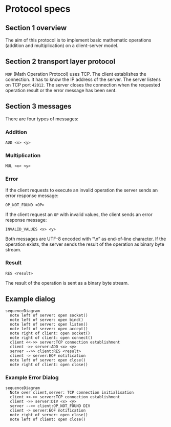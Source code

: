 # Protocol specs
## Section 1 overview
The aim of this protocol is to implement basic mathematic operations (addition and multiplication) on a client-server model.

## Section 2 transport layer protocol
`MOP` (Math Operation Protocol) uses TCP. The client establishes the connection. It has to know the IP address
of the server. The server listens on TCP port `42012`.
The server closes the connection when the requested operation result or the error message has
been sent.

## Section 3 messages
There are four types of messages:

### Addition
```
ADD <x> <y>
```
### Multiplication
```
MUL <x> <y>
```

### Error
If the client requests to execute an invalid operation the server sends an error response message:
```
OP_NOT_FOUND <OP>
```

If the client request an `OP` with invalid values, the client sends an error response message:
```
INVALID_VALUES <x> <y>
```
Both messages are UTF-8 encoded with “\n” as end-of-line character.
If the operation exists, the server sends the result of the operation as binary byte stream.

### Result
```
RES <result>
```
The result of the operation is sent as a binary byte stream.

## Example dialog
```mermaid
sequenceDiagram
  note left of server: open socket()
  note left of server: open bind()
  note left of server: open listen()
  note left of server: open accept()
  note right of client: open socket()
  note right of client: open connect()
  client <<->> server:TCP connection establishment
  client ->> server:ADD <x> <y>
  server -->> client:RES <result>
  client -> server:EOF notification
  note left of server: open close()
  note right of client: open close()
```

### Example Error Dialog
```mermaid
sequenceDiagram
  Note over client,server: TCP connection initialisation
  client <<->> server:TCP connection establishment
  client ->> server:DIV <x> <y>
  server -->> client:OP_NOT_FOUND DIV
  client -> server:EOF notification
  note right of server: open close()
  note left of client: open close()
```